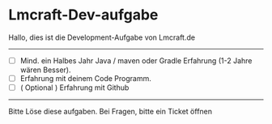 # Lmcraft-Dev-aufgabe

Hallo, dies ist die Development-Aufgabe von Lmcraft.de

--------------------------------

-  [ ] Mind. ein Halbes Jahr Java / maven oder Gradle Erfahrung (1-2 Jahre wären Besser).
-  [ ] Erfahrung mit deinem Code Programm.
-  [ ] ( Optional ) Erfahrung mit Github

---------------------------------

Bitte Löse diese aufgaben.
Bei Fragen, bitte ein Ticket öffnen 
